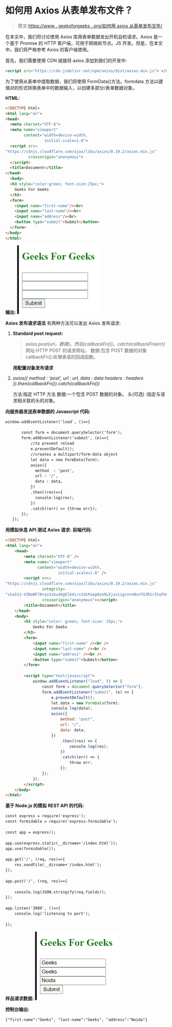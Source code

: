 # 如何用 Axios 从表单发布文件？

> 原文:[https://www . geeksforgeeks . org/如何用 axios 从表单发布文件/](https://www.geeksforgeeks.org/how-to-post-a-file-from-a-form-with-axios/)

在本文中，我们将讨论使用 Axios 库用表单数据发出开机自检请求。Axios 是一个基于 Promise 的 HTTP 客户端，可用于网络和节点。JS 开发。但是，在本文中，我们将严格参考 Axios 的客户端使用。

首先，我们需要使用 CDN 链接将 axios 添加到我们的开发中:

```html
<script src="https://cdn.jsdelivr.net/npm/axios/dist/axios.min.js"> </script>
```

为了使用从表单中提取数据，我们将使用 FormData()方法。formdata 方法以键值对的形式转换表单中的数据输入，以创建多部分/表单数据对象。

**HTML:**

```html
<!DOCTYPE html>
<html lang="en">
<head>
  <meta charset="UTF-8">
  <meta name="viewport" 
        content="width=device-width, 
                 initial-scale=1.0">
  <script src=
"https://cdnjs.cloudflare.com/ajax/libs/axios/0.19.2/axios.min.js" 
          crossorigin="anonymous">
  </script>
  <title>Document</title>
</head>
  <body>
  <h3 style="color:green; font-size:25px;">
    Geeks For Geeks
  </h3>
  <form>
    <input name="first-name"/><br>
    <input name="last-name"/><br>
    <input name="address"/><br>
    <button type="submit">Submit</button>
  </form>
</body>
</html>
```

**输出:**
![](img/dac6f943ad718e9196cd7696874beb5a.png)

**Axios 发布请求语法**
有两种方法可以发出 Axios 发布请求:

1.  **Standard post request:**

    > *axios.post(url，数据)。然后(callbackFn())。catch(callbackFn(err))*
    > 网址:HTTP POST 的请求网址。
    > 数据:包含 POST 数据的对象
    > callbackFn():处理承诺的回调函数。

    **用配置对象发布请求**

2.  *axios({
    method : ‘post’,
    url : url,
    data : data
    headers : headers
    }).then(callbackFn()).catch(callbackFn())* 

    方法:指定 HTTP 方法
    数据:一个包含 POST 数据的对象。
    头(可选) :指定与请求相关联的头的对象。

**向服务器发送表单数据的 Javascript 代码:**

```html
window.addEventListener('load', ()=>{

       const form = document.querySelector('form');
       form.addEventListener('submit', (e)=>{
           //to prevent reload
           e.preventDefault();
           //creates a multipart/form-data object
           let data = new FormData(form);
           axios({
             method  : 'post',
             url : '/',
             data : data,
           })
           .then((res)=>{
             console.log(res);
           })
           .catch((err) => {throw err});
       });
   });
```

**用模拟休息 API 测试 Axios 请求:**
**前端代码:**

```html
<!DOCTYPE html>
<html lang="en">
    <head>
        <meta charset="UTF-8" />
        <meta name="viewport"
              content="width=device-width, 
                       initial-scale=1.0" />
        <script src=
"https://cdnjs.cloudflare.com/ajax/libs/axios/0.19.2/axios.min.js" 
                integrity=
"sha512-VZ6m0F78+yo3sbu48gElK4irv2dzPoep8oo9LEjxviigcnnnNvnTOJRSrIhuFk68FMLOpiNz+T77nNY89rnWDg==" 
                crossorigin="anonymous"></script>
        <title>Document</title>
    </head>
    <body>
        <h3 style="color: green; font-size: 25px;">
            Geeks For Geeks
        </h3>
        <form>
            <input name="first-name" /><br />
            <input name="last-name" /><br />
            <input name="address" /><br />
            <button type="submit">Submit</button>
        </form>

        <script type="text/javascript">
            window.addEventListener("load", () => {
                const form = document.querySelector("form");
                form.addEventListener("submit", (e) => {
                    e.preventDefault();
                    let data = new FormData(form);
                    console.log(data);
                    axios({
                        method: "post",
                        url: "/",
                        data: data,
                    })
                        .then((res) => {
                            console.log(res);
                        })
                        .catch((err) => {
                            throw err;
                        });
                });
            });
        </script>
    </body>
</html>
```

**基于 Node.js 的模拟 REST API 的代码:**

```html
const express = require('express');
const formidable = require('express-formidable');

const app = express();

app.use(express.static(__dirname+'/index.html'));
app.use(formidable());

app.get('/', (req, res)=>{
    res.sendFile(__dirname+'/index.html');
});

app.post('/', (req, res)=>{

    console.log(JSON.stringify(req.fields));
});

app.listen('3000', ()=>{
    console.log('listening to port');

});
```

**样品请求数据:**
![](img/75bcb8e266afbc97240263c64797b10a.png)

**控制台输出:**

```html
{"first-name":"Geeks", "last-name":"Geeks", "address":"Noida"}
```